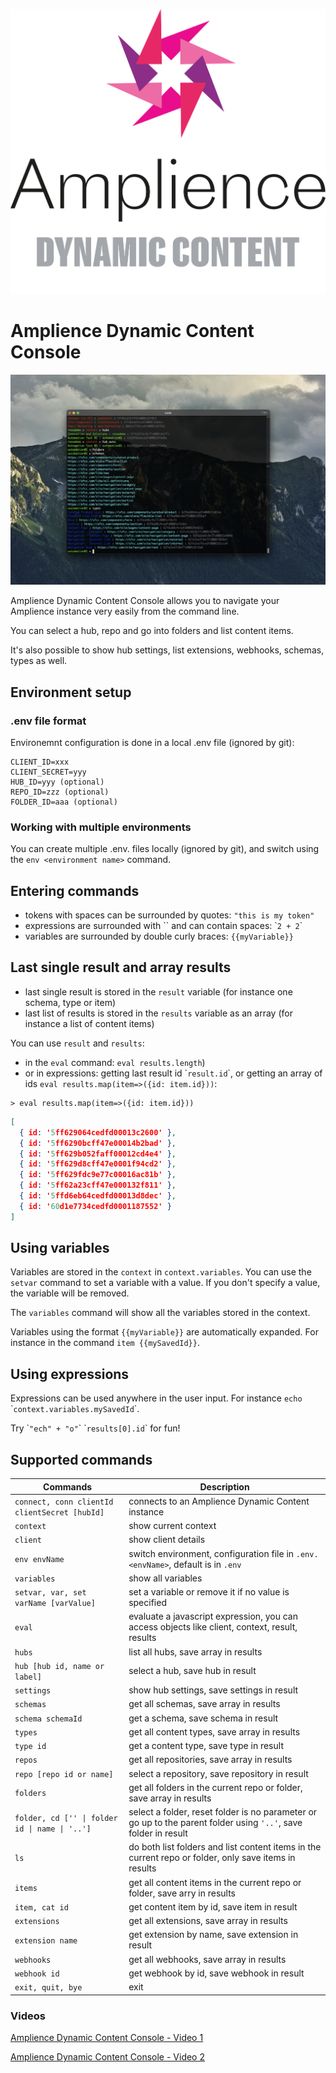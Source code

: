 [![Amplience Dynamic Content](media/header.png)](https://amplience.com/dynamic-content)

# Amplience Dynamic Content Console

![Amplience Dynamic Content Console](media/dc-console.png)

Amplience Dynamic Content Console allows you to navigate your Amplience instance very easily from the command line. 

You can select a hub, repo and go into folders and list content items.

It's also possible to show hub settings, list extensions, webhooks, schemas, types as well.

## Environment setup

### .env file format

Environemnt configuration is done in a local .env file (ignored by git):

```
CLIENT_ID=xxx
CLIENT_SECRET=yyy
HUB_ID=yyy (optional)
REPO_ID=zzz (optional)
FOLDER_ID=aaa (optional)
```

### Working with multiple environments

You can create multiple .env.<environment name> files locally (ignored by git), and switch using the `env <environment name>` command.

## Entering commands

- tokens with spaces can be surrounded by quotes: `"this is my token"`
- expressions are surrounded with \`\` and can contain spaces: \``2 + 2`\`
- variables are surrounded by double curly braces: `{{myVariable}}`

## Last single result and array results

- last single result is stored in the `result` variable (for instance one schema, type or item)
- last list of results is stored in the `results` variable as an array (for instance a list of content items)

You can use `result` and `results`:
- in the `eval` command: `eval results.length`)
- or in expressions: getting last result id \``result.id`\`, or getting an array of ids `eval results.map(item=>({id: item.id}))`:

```
> eval results.map(item=>({id: item.id}))
```
```json
[
  { id: '5ff629064cedfd00013c2600' },
  { id: '5ff6290bcff47e00014b2bad' },
  { id: '5ff629b052faff00012cd4e4' },
  { id: '5ff629d8cff47e0001f94cd2' },
  { id: '5ff629fdc9e77c00016ac81b' },
  { id: '5ff62a23cff47e000132f811' },
  { id: '5ffd6eb64cedfd00013d8dec' },
  { id: '60d1e7734cedfd0001187552' }
]
```

## Using variables

Variables are stored in the `context` in `context.variables`. You can use the `setvar` command to set a variable with a value. If you don't specify a value, the variable will be removed.

The `variables` command will show all the variables stored in the context.

Variables using the format `{{myVariable}}` are automatically expanded. For instance in the command `item {{mySavedId}}`.

## Using expressions

Expressions can be used anywhere in the user input. For instance `echo `\``context.variables.mySavedId`\`.

Try \``"ech" + "o"`\` \``results[0].id`\` for fun!

## Supported commands

| Commands | Description |
|----------|-------------|
| `connect, conn clientId clientSecret [hubId]` | connects to an Amplience Dynamic Content instance |
`context` | show current context
`client` | show client details
`env envName` | switch environment, configuration file in `.env.<envName>`, default is in `.env`
`variables` | show all variables
`setvar, var, set varName [varValue]` | set a variable or remove it if no value is specified
`eval` | evaluate a javascript expression, you can access objects like client, context, result, results
`hubs` | list all hubs, save array in results
`hub [hub id, name or label]` | select a hub, save hub in result
`settings` | show hub settings, save settings in result
`schemas` | get all schemas, save array in results
`schema schemaId` | get a schema, save schema in result
`types` | get all content types, save array in results
`type id` | get a content type, save type in result
`repos` | get all repositories, save array in results
`repo [repo id or name]` | select a repository, save repository in result
`folders` | get all folders in the current repo or folder, save array in results
`folder, cd ['' \| folder id \| name \| '..']` | select a folder, reset folder is no parameter or go up to the parent folder using `'..'`, save folder in result
`ls` | do both list folders and list content items in the current repo or folder, only save items in results
`items` | get all content items in the current repo or folder, save arry in results
`item, cat id` | get content item by id, save item in result
`extensions` | get all extensions, save array in results
`extension name` | get extension by name, save extension in result
`webhooks` | get all webhooks, save array in results
`webhook id` | get webhook by id, save webhook in result
`exit, quit, bye` | exit

### Videos

[Amplience Dynamic Content Console - Video 1](media/dc-console-1.mov)

[Amplience Dynamic Content Console - Video 2](media/dc-console-2.mov)
